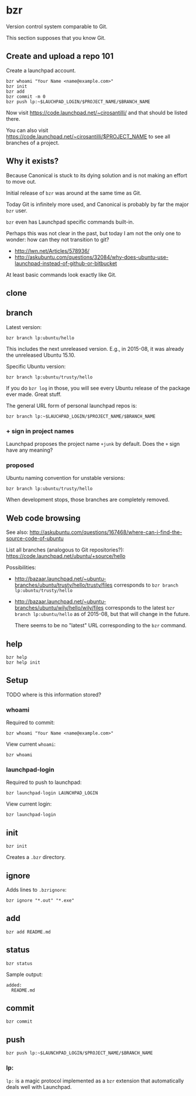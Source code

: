 # bzr

Version control system comparable to Git.

This section supposes that you know Git.

## Create and upload a repo 101

Create a launchpad account.

    bzr whoami "Your Name <name@example.com>"
    bzr init
    bzr add
    bzr commit -m 0
    bzr push lp:~$LAUCHPAD_LOGIN/$PROJECT_NAME/$BRANCH_NAME

Now visit <https://code.launchpad.net/~cirosantilli/> and that should be listed there.

You can also visit <https://code.launchpad.net/~cirosantilli/$PROJECT_NAME> to see all branches of a project.

##  Why it exists?

Because Canonical is stuck to its dying solution and is not making an effort to move out.

Initial release of `bzr` was around at the same time as Git.

Today Git is infinitely more used, and Canonical is probably by far the major `bzr` user.

`bzr` even has Launchpad specific commands built-in.

Perhaps this was not clear in the past, but today I am not the only one to wonder: how can they not transition to git?

- <http://lwn.net/Articles/578936/>
- <http://askubuntu.com/questions/32084/why-does-ubuntu-use-launchpad-instead-of-github-or-bitbucket>

At least basic commands look exactly like Git.

## clone

## branch

Latest version:

    bzr branch lp:ubuntu/hello

This includes the next unreleased version. E.g., in 2015-08, it was already the unreleased Ubuntu 15.10.

Specific Ubuntu version:

    bzr branch lp:ubuntu/trusty/hello

If you do `bzr log` in those, you will see every Ubuntu release of the package ever made. Great stuff.

The general URL form of personal launchpad repos is:

    bzr branch lp:~$LAUCHPAD_LOGIN/$PROJECT_NAME/$BRANCH_NAME

### + sign in project names

Launchpad proposes the project name `+junk` by default. Does the `+` sign have any meaning?

### proposed

Ubuntu naming convention for unstable versions:

    bzr branch lp:ubuntu/trusty/hello

When development stops, those branches are completely removed.

## Web code browsing

See also: <http://askubuntu.com/questions/167468/where-can-i-find-the-source-code-of-ubuntu>

List all branches (analogous to Git repositories?): <https://code.launchpad.net/ubuntu/+source/hello>

Possibilities:

-   <http://bazaar.launchpad.net/~ubuntu-branches/ubuntu/trusty/hello/trusty/files> corresponds to `bzr branch lp:ubuntu/trusty/hello`

-   <http://bazaar.launchpad.net/~ubuntu-branches/ubuntu/wily/hello/wily/files> corresponds to the latest `bzr branch lp:ubuntu/hello` as of 2015-08, but that will change in the future.

    There seems to be no "latest" URL corresponding to the `bzr` command.

## help

    bzr help
    bzr help init

## Setup

TODO where is this information stored?

### whoami

Required to commit:

    bzr whoami "Your Name <name@example.com>"

View current `whoami`:

    bzr whoami

### launchpad-login

Required to push to launchpad:

    bzr launchpad-login LAUNCHPAD_LOGIN

View current login:

    bzr launchpad-login

## init

    bzr init

Creates a `.bzr` directory.

## ignore

Adds lines to `.bzrignore`:

    bzr ignore "*.out" "*.exe"

## add

    bzr add README.md

## status

    bzr status

Sample output:

    added:
      README.md

## commit

    bzr commit

## push

    bzr push lp:~$LAUNCHPAD_LOGIN/$PROJECT_NAME/$BRANCH_NAME

### lp:

`lp:` is a magic protocol implemented as a `bzr` extension that automatically deals well with Launchpad.
